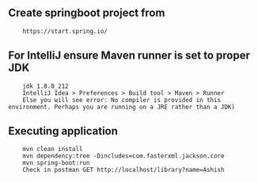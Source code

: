 ##  Create springboot project from
        https://start.spring.io/

##  For IntelliJ ensure Maven runner is set to proper JDK 
        jdk 1.8.0_212
        IntelliJ Idea > Preferences > Build tool > Maven > Runner  
        Else you will see error: No compiler is provided in this environment. Perhaps you are running on a JRE rather than a JDK)
          
##  Executing application 
        mvn clean install
        mvn dependency:tree -Dincludes=com.fasterxml.jackson.core
        mvn spring-boot:run 
        Check in postman GET http://localhost/library?name=Ashish  